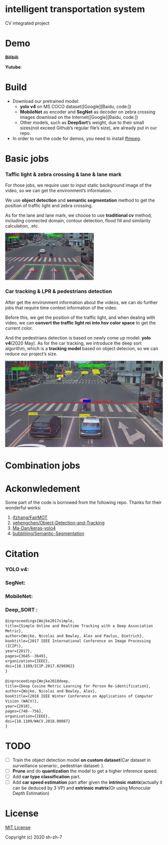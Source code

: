 # intelligent transportation system

CV integrated project

# Demo

**Bilibili**:

**Yutube**:

# Build

- Download our pretrained model:
  - **yolo v4** on MS COCO dataset([Google]\[Baidu, code:])
  - **MobileNet** as encoder and **SegNet** as decoder on zebra crossing images download on the Internet([Google]\[Baidu, code:])
  - Other models, such as **DeepSort**’s weight, due to their  small sizes(not exceed Github’s regular file’s size), are already put in our repo.
- In order to run the code for demos, you need to install [ffmpeg](https://www.ffmpeg.org/).

# Basic jobs

### Taffic light & zebra crossing & lane & lane mark

For those jobs, we require user to input static background image of the video, so we can get the environment’s information.

We use **object detection** and **semantic segmentation** method to get the position of traffic light and zebra crossing.

As for the lane and lane mark, we choose to use **traditional cv** method, including connected domain, contour detection, flood fill and similarity calculation, .etc.

<img src="./assets/static_jobs.png" height=150>

### Car tracking & LPR & pedestrians detection

After get the environment information about the videos, we can do further jobs that require time context information of the video.

Before this, we get the position of the traffic light, and when dealing with video, we can **convert the traffic light roi into hsv color space** to get the current color.

And the pedestrians detection is based on newly come up model: **yolo v4**(2020 May). As for the car tracking, we introduce the deep sort algorithm, which is a **tracking model** based on object detecion, so we can reduce our project’s size.

<img src="./assets/dynamic_jobs.jpg">

# Combination jobs

# Ackonwledement

Some part of the code is borrowed from the following repo. Thanks for their wonderful works:

1. [ifzhang/FairMOT](https://github.com/ifzhang/FairMOT)  
2. [yehengchen/Object-Detection-and-Tracking](https://github.com/yehengchen/Object-Detection-and-Tracking)
3. [Ma-Dan/keras-yolo4](https://github.com/Ma-Dan/keras-yolo4)
4. [bubbliiing/Semantic-Segmentation](https://github.com/bubbliiiing/Semantic-Segmentation)

# Citation

### YOLO v4:

### SegNet:

### MobileNet:

### Deep_SORT :

```
@inproceedings{Wojke2017simple,
title={Simple Online and Realtime Tracking with a Deep Association Metric},
author={Wojke, Nicolai and Bewley, Alex and Paulus, Dietrich},
booktitle={2017 IEEE International Conference on Image Processing (ICIP)},
year={2017},
pages={3645--3649},
organization={IEEE},
doi={10.1109/ICIP.2017.8296962}
}

@inproceedings{Wojke2018deep,
title={Deep Cosine Metric Learning for Person Re-identification},
author={Wojke, Nicolai and Bewley, Alex},
booktitle={2018 IEEE Winter Conference on Applications of Computer Vision (WACV)},
year={2018},
pages={748--756},
organization={IEEE},
doi={10.1109/WACV.2018.00087}
}
```

# TODO

- [ ] Train the object detection model **on custom dataset**(Car dataset in surveillance scenario:, pedestrian dataset: ).
- [ ] **Prune** and do **quantization** the model to get a higher inference speed.
- [ ] Add **car type classification** part.
- [ ] Add **car speed estimation** part after given the **intrinsic matrix**(actually it can be deduced by 3 VP) and **extrinsic matrix**(Or using Monocular Depth Estimation)

# License

[MIT License](LICENSE)

Copyright (c) 2020 sh-zh-7